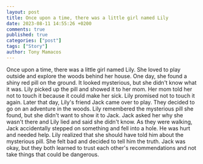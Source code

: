 ```yaml
---
layout: post
title: Once upon a time, there was a little girl named Lily
date: 2023-08-11 14:55:26 +0200
comments: true
published: true
categories: ["post"]
tags: ["Story"]
author: Tony Mamacos
---
```

Once upon a time, there was a little girl named Lily. She loved to play outside and explore the woods behind her house. One day, she found a shiny red pill on the ground. It looked mysterious, but she didn't know what it was. 
Lily picked up the pill and showed it to her mom. Her mom told her not to touch it because it could make her sick. Lily promised not to touch it again. 
Later that day, Lily's friend Jack came over to play. They decided to go on an adventure in the woods. Lily remembered the mysterious pill she found, but she didn't want to show it to Jack. Jack asked her why she wasn't there and Lily lied and said she didn't know. 
As they were walking, Jack accidentally stepped on something and fell into a hole. He was hurt and needed help. Lily realized that she should have told him about the mysterious pill. She felt bad and decided to tell him the truth. Jack was okay, but they both learned to trust each other's recommendations and not take things that could be dangerous.
